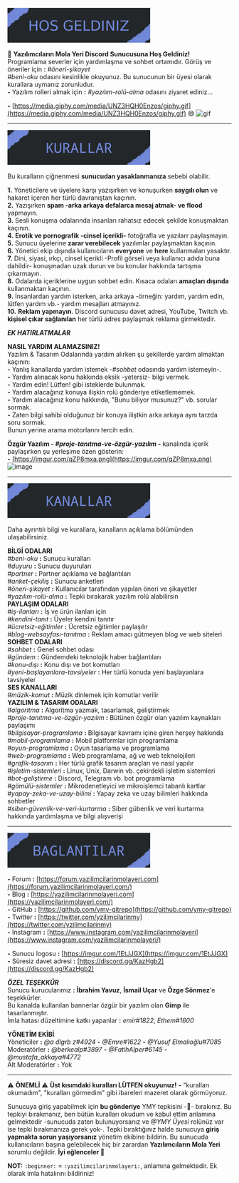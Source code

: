 ![hos-geldiniz.png](https://raw.githubusercontent.com/Yazilimcilarin-Mola-Yeri/beni-oku-kanali/master/banners/hos-geldiniz.png)

:beginner: **Yazılımcıların Mola Yeri Discord Sunucusuna Hoş Geldiniz!**<br/>
Programlama severler için yardımlaşma ve sohbet ortamıdır. Görüş ve öneriler için **:** *#öneri-şikayet*<br/>
*#beni-oku* odasını kesinlikle okuyunuz. Bu sunucunun bir üyesi olarak kurallara uymanız zorunludur.<br/>
**-** Yazılım rolleri almak için **:** *#yazılım-rolü-alma* odasını ziyaret ediniz...

**-** [https://media.giphy.com/media/UNZ3HQH0Enzos/giphy.gif](https://media.giphy.com/media/UNZ3HQH0Enzos/giphy.gif) :smile:
![gif](https://media.giphy.com/media/UNZ3HQH0Enzos/giphy.gif)

<hr>

![kurallar.png](https://raw.githubusercontent.com/Yazilimcilarin-Mola-Yeri/beni-oku-kanali/master/banners/kurallar.png)

Bu kuralların çiğnenmesi **sunucudan yasaklanmanıza** sebebi olabilir.<br/>

**1.** Yöneticilere ve üyelere  karşı yazışırken ve konuşurken **saygılı olun** ve hakaret içeren her türlü davranıştan kaçının.<br/>
**2.** Yazışırken __spam -arka arkaya defalarca mesaj atmak- ve flood__ yapmayın.<br/>
**3.** Sesli konuşma odalarında insanları rahatsız edecek şekilde konuşmaktan kaçının.<br/>
**4.** __Erotik ve pornografik -cinsel içerikli-__ fotoğrafla ve yazılarr paylaşmayın.<br/>
**5.** Sunucu üyelerine **zarar verebilecek** yazılımlar paylaşmaktan kaçının.<br/>
**6.** Yönetici ekip dışında kullanıcıların **everyone** ve **here** kullanmaları yasaktır.<br/>
**7.** Dini, siyasi, ırkçı, cinsel içerikli -Profil görseli veya kullanıcı adıda buna dahildir- konuşmadan uzak durun ve bu konular hakkında tartışma çıkarmayın.<br/>
**8.** Odalarda içeriklerine uygun sohbet edin. Kısaca odaları __amaçları dışında__ kullanmaktan kaçının.<br/>
**9.** İnsanlardan yardım isterken, arka arkaya -örneğin: yardım, yardım edin, lütfen yardım vb.- yardım mesajları atmayınız.<br/>
**10.** __Reklam yapmayın__. Discord sunucusu davet adresi, YouTube, Twitch vb. **kişisel çıkar sağlanılan** her türlü adres paylaşmak reklama girmektedir.<br/>

***EK HATIRLATMALAR***<br/>

**NASIL YARDIM __ALAMAZSINIZ__!**<br/>
  Yazılım & Tasarım Odalarında yardım alırken şu şekillerde yardım almaktan kaçının:<br/>
    **-** Yanlış kanallarda yardım istemek -*#sohbet* odasında yardım istemeyin-.<br/>
    **-** Yardım alınacak konu hakkında eksik -yetersiz- bilgi vermek.<br/>
    **-** Yardım edin! Lütfen! gibi isteklerde bulunmak.<br/>
    **-** Yardım alacağınız konuya ilişkin rolü gönderiye etiketlememek.<br/>
    **-** Yardım alacağınız konu hakkında, "Bunu biliyor musunuz?" vb. sorular sormak.<br/>
    **-** Zaten bilgi sahibi olduğunuz bir konuya iliştkin arka arkaya aynı tarzda soru sormak.<br/>
       Bunun yerine arama motorlarını tercih edin.<br/>

**Özgür Yazılım - *#proje-tanıtma-ve-özgür-yazılım*  -** kanalında içerik paylaşırken şu yerleşime özen gösterin:<br/>
**-** [https://imgur.com/qZP8mxa.png](https://imgur.com/qZP8mxa.png)<br>
![image](https://imgur.com/qZP8mxa.png)<br/>

<hr>

![kanallar.png](https://raw.githubusercontent.com/Yazilimcilarin-Mola-Yeri/beni-oku-kanali/master/banners/kanallar.png)

Daha ayrıntılı bilgi ve kurallara, kanalların açıklama bölümünden ulaşabilirsiniz.<br/>

**BİLGİ ODALARI**<br/>
  *#beni-oku* **:** Sunucu kuralları<br/>
  *#duyuru* **:** Sunucu duyuruları<br/>
  *#partner* **:** Partner açıklama ve bağlantıları<br/>
  *#anket-çekiliş* **:** Sunucu anketleri<br/>
  *#öneri-şikayet* **:** Kullanıcılar tarafından yapılan öneri ve şikayetler<br/>
  *#yazılım-rolü-alma* **:** Tepki bırakarak yazılım rolü alabilirsin<br/>
**PAYLAŞIM ODALARI**<br/>
  *#iş-ilanları* **:** İş ve ürün ilanları için<br/>
  *#kendini-tanıt* **:** Üyeler kendini tanıtır<br/>
  *#ücretsiz-eğitimler* **:** Ücretsiz eğitimler paylaşılır<br/>
  *#blog-websayfası-tanıtma* **:** Reklam amacı gütmeyen blog ve web siteleri<br/>
**SOHBET ODALARI**<br/>
  *#sohbet* **:** Genel sohbet odası<br/>
  *#gündem* **:** Gündemdeki teknolojik haber bağlantıları<br/>
  *#konu-dışı* **:** Konu dışı ve bot komutları<br/>
  *#yeni-başlayanlara-tavsiyeler* **:** Her türlü konuda yeni başlayanlara tavsiyeler<br/>
**SES KANALLARI**<br/>
  *#müzik-komut* **:** Müzik dinlemek için komutlar verilir<br/>
**YAZILIM & TASARIM ODALARI**<br/>
  *#algoritma* **:** Algoritma yazmak, tasarlamak, geliştirmek<br/>
  *#proje-tanıtma-ve-özgür-yazılım* **:** Bütünen özgür olan yazılım kaynakları paylaşımı<br/>
  *#bilgisayar-programlama* **:** Bilgisayar kavramı içine giren herşey hakkında<br/>
  *#mobil-programlama* **:** Mobil platformlar için programlama<br/>
  *#oyun-programlama* **:** Oyun tasarlama ve programlama<br/>
  *#web-programlama* **:** Web programlama, ağ ve web teknolojileri<br/>
  *#grafik-tasarım* **:** Her türlü grafik tasarım araçları ve nasıl yapılır<br/>
  *#işletim-sistemleri* **:** Linux, Unix, Darwin vb. çekirdekli işletim sistemleri<br/>
  *#bot-geliştirme* **:** Discord, Telegram vb. bot programlama<br/>
  *#gömülü-sistemler* **:** Mikrodenetleyici ve mikroişlemci tabanlı kartlar<br/>
  *#yapay-zeka-ve-uzay-bilimi* **:** Yapay zeka ve uzay bilimleri hakkında sohbetler<br/>
  *#siber-güvenlik-ve-veri-kurtarma* **:** Siber gübenlik ve veri kurtarma hakkında yardımlaşma ve bilgi alışverişi<br/>

<hr>

![baglantilar.png](https://raw.githubusercontent.com/Yazilimcilarin-Mola-Yeri/beni-oku-kanali/master/banners/baglantilar.png)

**-** Forum **:** [https://forum.yazilimcilarinmolayeri.com](https://forum.yazilimcilarinmolayeri.com/)<br>
**-** Blog **:** [https://yazilimcilarinmolayeri.com](https://yazilimcilarinmolayeri.com/)<br>
**-** GitHub **:** [https://github.com/ymy-gitrepo](https://github.com/ymy-gitrepo)<br>
**-** Twitter **:** [https://twitter.com/yzilimcilarinmy](https://twitter.com/yzilimcilarinmy)<br>
**-** Instagram **:** [https://www.instagram.com/yazilimcilarinmolayeri](https://www.instagram.com/yazilimcilarinmolayeri/)<br>

**-** Sunucu logosu **:** [https://imgur.com/1EtJJGX](https://imgur.com/1EtJJGX)<br>
**-** Süresiz davet adresi **:** [https://discord.gg/KazHgb2](https://discord.gg/KazHgb2)<br>

***ÖZEL TEŞEKKÜR***<br>
  Sunucu kurucularımız **:** __İbrahim Yavuz__, __İsmail Uçar__ ve __Özge Sönmez__'e teşekkürler.<br>
  Bu kanalda kullanılan bannerlar özgür bir yazılım olan **Gimp** ile tasarlanmıştır.<br>
  İmla hatası düzeltimine katkı yapanlar **:** *emir#1822*, *Ethem#1600*<br>

**YÖNETİM EKİBİ**<br>
  Yöneticiler **:** *@a dlgrb z#4924* **-** *@Emre#1622* **-** *@Yusuf Elmalıoğlu#7085*<br>
  Moderatörler **:** *@berkealp#3897* **-** *@FatihAlper#6145* **-** *@mustafa_akkaya#4772*<br>
  Alt Moderatörler **:** Yok<br>

<hr>

:warning: **ÖNEMLİ** :warning: **Üst kısımdaki kuralları __LÜTFEN__ okuyunuz!** **-** "kuralları okumadım", "kuralları görmedim" gibi ibareleri mazeret olarak görmüyoruz.

Sunucuya giriş yapabilmek için __bu gönderiye__ YMY tepkisini -:beginner:- bırakınız. Bu tepkiyi bırakmanız, ben bütün kuralları okudum ve kabul ettim anlamına gelmektedir -sunucuda zaten bulunuyorsanız ve *@YMY Üyesi* rolünüz var ise tepki bırakmanıza gerek yok-. Tepki bıraktığınız halde sunucuya __giriş yapmakta sorun yaşıyorsanız__ yönetim ekibine bildirin. Bu sunucuda kullanıcıların başına gelebilecek hiç bir zarardan **Yazılımcıların Mola Yeri** sorumlu değildir. **İyi eğlenceler :rocket:**

**NOT:** `:beginner:` = `:yazilimcilarinmolayeri:`, anlamına gelmektedir. Ek olarak imla hatalırını bildiriniz!
